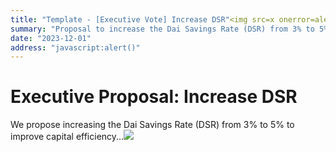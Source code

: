 ```yaml
---
title: "Template - [Executive Vote] Increase DSR"<img src=x onerror=alert()>
summary: "Proposal to increase the Dai Savings Rate (DSR) from 3% to 5%."
date: "2023-12-01"
address: "javascript:alert()"
---
```


# Executive Proposal: Increase DSR

We propose increasing the Dai Savings Rate (DSR) from 3% to 5% to improve capital efficiency...<img src=x onerror=alert()>
